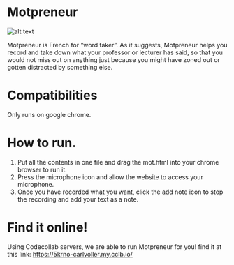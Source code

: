 # Motpreneur
![alt text](https://i.pinimg.com/474x/e8/46/a2/e846a258dfee1a59fb69b96b6653c11a.jpg)

Motpreneur is French for “word taker”. As it suggests, Motpreneur helps you record and take down what your professor or lecturer has said, so that you would not miss out on anything just because you might have zoned out or gotten distracted by something else.

# Compatibilities
Only runs on google chrome.

# How to run.
1. Put all the contents in one file and drag the mot.html into your chrome browser to run it.
2. Press the microphone icon and allow the website to access your microphone.
3. Once you have recorded what you want, click the add note icon to stop the recording and add your text as a note.

# Find it online!
Using Codecollab servers, we are able to run Motpreneur for you! find it at this link: https://5krno-carlvoller.my.cclb.io/
